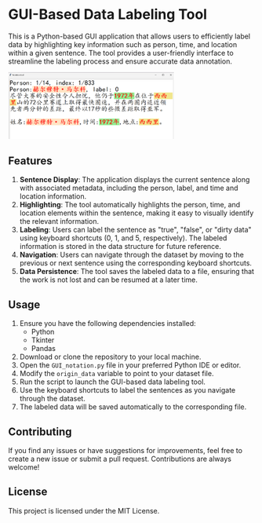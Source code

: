 # GUI-Based Data Labeling Tool

This is a Python-based GUI application that allows users to efficiently label data by highlighting key information such as person, time, and location within a given sentence. The tool provides a user-friendly interface to streamline the labeling process and ensure accurate data annotation.

<img src="README.assets/image-20240802152706964.png" alt="image-20240802152706964" style="zoom: 33%;" />

## Features

1. **Sentence Display**: The application displays the current sentence along with associated metadata, including the person, label, and time and location information.
2. **Highlighting**: The tool automatically highlights the person, time, and location elements within the sentence, making it easy to visually identify the relevant information.
3. **Labeling**: Users can label the sentence as "true", "false", or "dirty data" using keyboard shortcuts (0, 1, and 5, respectively). The labeled information is stored in the data structure for future reference.
4. **Navigation**: Users can navigate through the dataset by moving to the previous or next sentence using the corresponding keyboard shortcuts.
5. **Data Persistence**: The tool saves the labeled data to a file, ensuring that the work is not lost and can be resumed at a later time.

## Usage

1. Ensure you have the following dependencies installed:
   - Python
   - Tkinter
   - Pandas
2. Download or clone the repository to your local machine.
3. Open the `GUI_notation.py` file in your preferred Python IDE or editor.
4. Modify the `origin_data` variable to point to your dataset file.
5. Run the script to launch the GUI-based data labeling tool.
6. Use the keyboard shortcuts to label the sentences as you navigate through the dataset.
7. The labeled data will be saved automatically to the corresponding file.

## Contributing

If you find any issues or have suggestions for improvements, feel free to create a new issue or submit a pull request. Contributions are always welcome!

## License

This project is licensed under the MIT License.